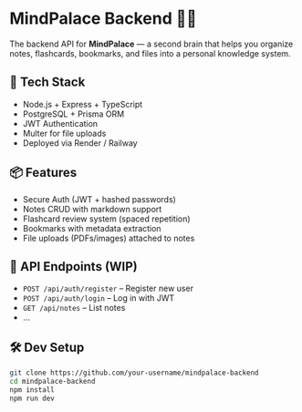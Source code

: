 # MindPalace Backend 🧠🏰

The backend API for **MindPalace** — a second brain that helps you organize notes, flashcards, bookmarks, and files into a personal knowledge system.

## 🔧 Tech Stack
- Node.js + Express + TypeScript
- PostgreSQL + Prisma ORM
- JWT Authentication
- Multer for file uploads
- Deployed via Render / Railway

## 📦 Features
- Secure Auth (JWT + hashed passwords)
- Notes CRUD with markdown support
- Flashcard review system (spaced repetition)
- Bookmarks with metadata extraction
- File uploads (PDFs/images) attached to notes

## 🔌 API Endpoints (WIP)
- `POST /api/auth/register` – Register new user
- `POST /api/auth/login` – Log in with JWT
- `GET /api/notes` – List notes
- ...

## 🛠️ Dev Setup
```bash
git clone https://github.com/your-username/mindpalace-backend
cd mindpalace-backend
npm install
npm run dev
